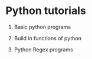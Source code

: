 # Python tutorials

1.  Basic python programs 

2. Build in functions of python

3. Python Regex programs
